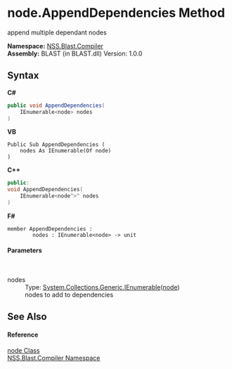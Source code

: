 # node.AppendDependencies Method 
 

append multiple dependant nodes

**Namespace:**&nbsp;<a href="26a25caa-f50b-92ad-f15c-dbb9db1493ae.md">NSS.Blast.Compiler</a><br />**Assembly:**&nbsp;BLAST (in BLAST.dll) Version: 1.0.0

## Syntax

**C#**<br />
``` C#
public void AppendDependencies(
	IEnumerable<node> nodes
)
```

**VB**<br />
``` VB
Public Sub AppendDependencies ( 
	nodes As IEnumerable(Of node)
)
```

**C++**<br />
``` C++
public:
void AppendDependencies(
	IEnumerable<node^>^ nodes
)
```

**F#**<br />
``` F#
member AppendDependencies : 
        nodes : IEnumerable<node> -> unit 

```


#### Parameters
&nbsp;<dl><dt>nodes</dt><dd>Type: <a href="https://docs.microsoft.com/dotnet/api/system.collections.generic.ienumerable-1" target="_blank" rel="noopener noreferrer">System.Collections.Generic.IEnumerable</a>(<a href="7dc9b7e9-64ad-f224-ae1a-4e6639739f56.md">node</a>)<br />nodes to add to dependencies</dd></dl>

## See Also


#### Reference
<a href="7dc9b7e9-64ad-f224-ae1a-4e6639739f56.md">node Class</a><br /><a href="26a25caa-f50b-92ad-f15c-dbb9db1493ae.md">NSS.Blast.Compiler Namespace</a><br />